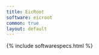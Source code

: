 ```yaml
---
title: EicRoot
software: eicroot
common: true
layout: default
---
```


{% include softwarespecs.html %}
